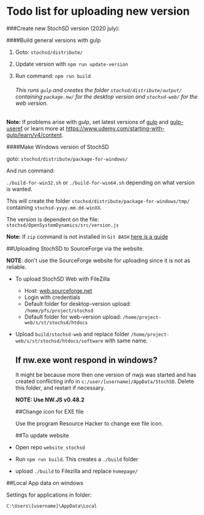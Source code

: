 # Todo list for uploading new version

###Create new StochSD version (2020 july):

####Build general versions with gulp

1. Goto: `stochsd/distribute/`

2. Update version with `npm run update-version`

3. Run command: `npm run build`

   ###### This runs `gulp` and creates the folder `stochsd/distribute/output/` containing `package.nw/`  for the desktop version and `stochsd-web/` for the web version.

**Note:** If problems arise with gulp, set latest versions of [gulp](https://www.npmjs.com/package/gulp) and [gulp-useref](https://www.npmjs.com/package/gulp-useref) or 
learn more at https://www.udemy.com/starting-with-gulp/learn/v4/content.

####Make Windows version of StochSD

goto: `stochsd/distribute/package-for-windows/`

And run command:

`./build-for-win32.sh` or `./build-for-win64.sh` depending on what version is wanted.

This will create the folder `stochsd/distribute/package-for-windows/tmp/` containing `stochsd-yyyy.mm.dd-winXX`.

The version is dependent on the file: `stochsd/OpenSystemDynamics/src/version.js`

**Note:** If `zip` command is not installed in `Git BASH` [here is a guide](https://ranxing.wordpress.com/2016/12/13/add-zip-into-git-bash-on-windows/)



##Uploading StochSD to SourceForge via the website. 

__NOTE__: don't use the SourceForge website for uploading since it is not as reliable.

- To upload StochSD Web with FileZilla

  - Host: [web.sourceforge.net](http://web.sourceforge.net)  
  - Login with credentials 
  - Default folder for desktop-version upload: `/home/pfs/project/stochsd` 
  - Default folder for web-version upload: `/home/project-web/s/st/stochsd/htdocs`

- Upload `build/stochsd-web` and replace folder `/home/project-web/s/st/stochsd/htdocs/software` with same name.

  ## If nw.exe wont respond in windows?

  It might be because more then one version of nwjs was started and has created conflicting info in `c:/user/[username]/AppData/StochSD`. Delete this folder, and restart if necessary.

  **NOTE: Use NW.JS v0.48.2**

  ##Change icon for EXE file

  Use the program Resource Hacker to change exe file icon.

  ##To update website 

- Open repo `website_stochsd` 

- Run `npm run build`. This creates a `./build` folder

- upload `./build` to Filezilla and replace `homepage/`

##Local App data on windows

Settings for applications in folder:

`C:\Users\[username]\AppData\Local`




